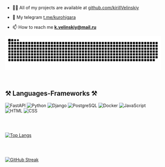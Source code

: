 - 👨‍💻 All of my projects are available at [github.com/kirillVelinskiy]([https://github.com/kirillVelinskiy](https://github.com/kirillVelinskiy?tab=repositories))

- 💬 My telegram [t.me/kurohigara](https://t.me/kurohigara)

- 📫 How to reach me **k.velinskiy@mail.ru**

<p>
<picture>
    <source
      media="(prefers-color-scheme: dark)"
      srcset="https://raw.githubusercontent.com/platane/snk/output/github-contribution-grid-snake-dark.svg"
    />
    <source
      media="(prefers-color-scheme: light)"
      srcset="https://raw.githubusercontent.com/platane/snk/output/github-contribution-grid-snake.svg"
    />
    <img
      alt="github contribution grid snake animation"
      src="https://raw.githubusercontent.com/platane/snk/output/github-contribution-grid-snake.svg"
    />
  </picture>
</p>

<br>
<h2>⚒️ Languages-Frameworks ⚒️</h2>

![FastAPI](https://img.shields.io/badge/-FastAPI-009688?style=for-the-badge&logo=fastapi&logoColor=white)
![Python](https://img.shields.io/badge/-Python-3776AB?style=for-the-badge&logo=python&logoColor=white)
![Django](https://img.shields.io/badge/-Django-4479A1?style=for-the-badge&logo=mysql&logoColor=white)
![PostgreSQL](https://img.shields.io/badge/-PostgreSQL-336791?style=for-the-badge&logo=postgresql&logoColor=white)
![Docker](https://img.shields.io/badge/-Docker-2496ED?style=for-the-badge&logo=docker&logoColor=white)
![JavaScript](https://img.shields.io/badge/-JavaScript-F7DF1E?style=for-the-badge&logo=javascript&logoColor=black)
![HTML](https://img.shields.io/badge/-HTML5-E34F26?style=for-the-badge&logo=html5&logoColor=white)
![CSS](https://img.shields.io/badge/-CSS3-1572B6?style=for-the-badge&logo=css3&logoColor=white)

<br>
<br>
<p>
  <a href="https://github.com/anuraghazra/github-readme-stats">
    <img src="https://github-readme-stats.vercel.app/api/top-langs/?username=anuraghazra&layout=compact" alt="Top Langs">
  </a>
</p>
<br>
<br>
<p>
  <a href="https://git.io/streak-stats">
    <img src="https://streak-stats.demolab.com?user=kirillVelinskiy&theme=dark" alt="GitHub Streak" />
  </a>
</p>


